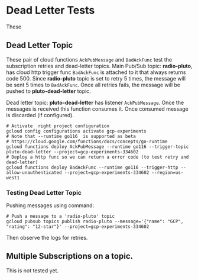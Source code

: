 # Dead Letter Tests
These 
## Dead Letter Topic
These pair of cloud functions `AckPubMessage` and `BadAckFunc` test the subscription retries and dead-letter topics.
Main Pub/Sub topic: __radio-pluto__, has  cloud http trigger func `BadAckFunc` is attached to it that always returns code 500.
Since __radio-pluto__ topic is set to retry 5 times, the message will be sent 5 times to `BadAckFunc`. 
Once all retries fails, the message will be pushed to __pluto-dead-letter__ topic.

Dead letter topic: __pluto-dead-letter__ has listener `AckPubMessage`. Once the messages is received this function 
consumes it. Once consumed message is discarded (if configured).

```shell
# Activate  right project configuration
gcloud config configurations activate gcp-experiments
# Note that --runtime go116  is supported as beta
# https://cloud.google.com/functions/docs/concepts/go-runtime
gcloud functions deploy AckPubMessage --runtime go116 --trigger-topic pluto-dead-letter --project=gcp-experiments-334602
# Deploy a http func so we can return a error code (to test retry and dead-letter)
gcloud functions deploy BadAckFunc --runtime go116 --trigger-http --allow-unauthenticated --project=gcp-experiments-334602 --region=us-west1
```

### Testing Dead Letter Topic
Pushing messages using command:
```shell
# Push a message to a 'radio-pluto' topic
gcloud pubsub topics publish radio-pluto --message='{"name": "GCP", "rating": "12-star"}' --project=gcp-experiments-334602
```
Then observe the logs for retries. 

## Multiple Subscriptions on a topic.
This is not tested yet.